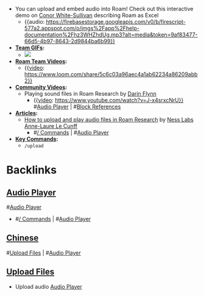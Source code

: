 - You can upload and embed audio into Roam! Check out this interactive demo on [Conor White-Sullivan](<Conor White-Sullivan.md>) describing Roam as Excel
    - {{audio: https://firebasestorage.googleapis.com/v0/b/firescript-577a2.appspot.com/o/imgs%2Fapp%2Fhelp-documentation%2Fhz3WHZhdUg.mp3?alt=media&token=9af83477-66d5-4b97-8643-2d9844ba6b99}}
- **[Team GIFs](<Team GIFs.md>):**
    - ![](https://firebasestorage.googleapis.com/v0/b/firescript-577a2.appspot.com/o/imgs%2Fapp%2Fhelp-documentation%2FOIMsl6U0Jb.gif?alt=media&token=db707c6f-7936-4813-9a3f-2475a3d027c0)
- **[Roam Team Videos](<Roam Team Videos.md>):**
    - {{[video](<video.md>): https://www.loom.com/share/5c6c03a96aec4a1ab62234a86209abb2}}
- **[Community Videos](<Community Videos.md>):**
    - Playing sound files in Roam Research by [Darin Flynn](<Darin Flynn.md>)
        - {{[video](<video.md>): https://www.youtube.com/watch?v=J-x4srxcNrU}}
          #[Audio Player](<Audio Player.md>) | #[Block References](<Block References.md>)
- **[Articles](<Articles.md>):**
    - [How to upload and play audio files in Roam Research](https://nesslabs.com/roam-research-audio-files) by [Ness Labs](<Ness Labs.md>) [Anne-Laure Le Cunff](<Anne-Laure Le Cunff.md>)
        - #[/ Commands](</ Commands.md>) | #[Audio Player](<Audio Player.md>)
- **[Key Commands](<Key Commands.md>):**
    - `/upload`

# Backlinks
## [Audio Player](<Audio Player.md>)
#[Audio Player](<Audio Player.md>)

- #[/ Commands](</ Commands.md>) | #[Audio Player](<Audio Player.md>)

## [Chinese](<Chinese.md>)
#[Upload Files](<Upload Files.md>) | #[Audio Player](<Audio Player.md>)

## [Upload Files](<Upload Files.md>)
- Upload audio [Audio Player](<Audio Player.md>)

